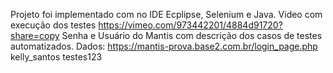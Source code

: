 Projeto foi implementado com no IDE Ecplipse, Selenium e Java.
Video com execução dos testes https://vimeo.com/973442201/4884d91720?share=copy
Senha e Usuário do Mantis com descrição dos casos de testes automatizados.
Dados:
https://mantis-prova.base2.com.br/login_page.php
kelly_santos
testes123
